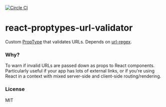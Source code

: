 [![Circle CI](https://circleci.com/gh/irvinebroque/react-proptypes-url-validator/tree/master.svg?style=svg)](https://circleci.com/gh/irvinebroque/react-proptypes-url-validator/tree/master)

# react-proptypes-url-validator

Custom [PropType](https://facebook.github.io/react/docs/reusable-components.html#prop-validation) that validates URLs. Depends on [url-regex](https://www.npmjs.com/package/url-regex).

### Why?

To warn if invalid URLs are passed down as props to React components. Particularly useful if your app has lots of external links, or if you're using React in a context with mixed server-side and client-side routing/rendering.

### License

MIT
